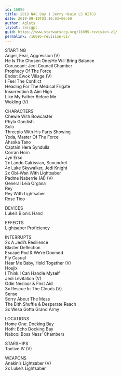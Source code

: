 ```yaml
---
id: 16096
title: 2019 NAC Day 1 Jerry Hsaio LS HITCO
date: 2019-09-10T03:10:03+00:00
author: Aglets
layout: swccgpc
guid: https://www.starwarsccg.org/16095-revision-v1/
permalink: /16095-revision-v1/
---
```

STARTING  
Anger, Fear, Aggression (V)  
He Is The Chosen One/He Will Bring Balance  
Coruscant: Jedi Council Chamber  
Prophecy Of The Force  
Endor: Ewok Village (V)  
I Feel The Conflict  
Heading For The Medical Frigate  
Insurrection & Aim High  
Like My Father Before Me  
Wokling (V)

CHARACTERS  
Chewie With Bowcaster  
Phylo Gandish  
Solo  
Threepio With His Parts Showing  
Yoda, Master Of The Force  
Ahsoka Tano  
Captain Hera Syndulla  
Corran Horn  
Jyn Erso  
2x Lando Calrissian, Scoundrel  
4x Luke Skywalker, Jedi Knight  
2x Obi-Wan With Lightsaber  
Padme Naberrie (AI) (V)  
General Leia Organa  
Rey  
Rey With Lightsaber  
Rose Tico

DEVICES  
Luke&#8217;s Bionic Hand

EFFECTS  
Lightsaber Proficiency

INTERRUPTS  
2x A Jedi&#8217;s Resilience  
Blaster Deflection  
Escape Pod & We&#8217;re Doomed  
Fly Casual  
Hear Me Baby, Hold Together (V)  
Houjix  
I Think I Can Handle Myself  
Jedi Levitation (V)  
Odin Nesloor & First Aid  
3x Rescue In The Clouds (V)  
Sense  
Sorry About The Mess  
The Bith Shuffle & Desperate Reach  
3x Wesa Gotta Grand Army

LOCATIONS  
Home One: Docking Bay  
Hoth: Echo Docking Bay  
Naboo: Boss Nass&#8217; Chambers

STARSHIPS  
Tantive IV (V)

WEAPONS  
Anakin&#8217;s Lightsaber (V)  
2x Luke&#8217;s Lightsaber